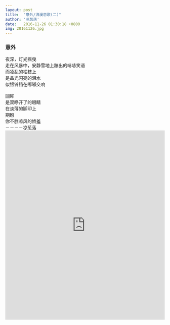 ```yaml
---
layout: post
title:  "意外/浪漫恋歌(二)"
author: '凉葱落'
date:   2016-11-26 01:30:18 +0800
img: 20161126.jpg
---
```

<h3>意外</h3>
夜深，灯光摇曳<br>
走在风暴中，安静雪地上蹦出的哧哧笑语<br>
而凌乱的松枝上<br>
是晶光闪亮的泪水<br>
似银铃铛在嘟嘟交响<br>
<br>
回眸<br>
是双睁开了的眼睛<br>
在淡薄的脚印上<br>
期盼<br>
你不胜凉风的娇羞<br>
－－－－凉葱落
<iframe frameborder="0" src="http://music.163.com/outchain/player?type=0&id=507733167&auto=1&height=430" allowfullscreen style="width:100%;height:600px"></iframe>

